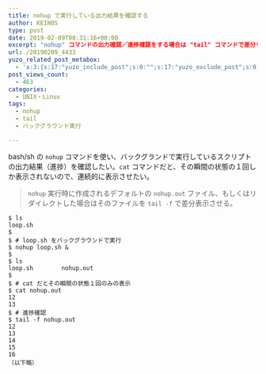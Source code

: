 ```yaml
---
title: nohup で実行している出力結果を確認する
author: KEINOS
type: post
date: 2019-02-09T08:31:16+00:00
excerpt: "nohup" コマンドの出力確認／進捗確認をする場合は "tail" コマンドで差分を表示させます。
url: /20190209_4433
yuzo_related_post_metabox:
  - 'a:3:{s:17:"yuzo_include_post";s:0:"";s:17:"yuzo_exclude_post";s:0:"";s:21:"yuzo_disabled_related";N;}'
post_views_count:
  - 463
categories:
  - UNIX・Linux
tags:
  - nohup
  - tail
  - バックグラウンド実行

---
```

bash/sh の `nohup` コマンドを使い、バックグランドで実行しているスクリプトの出力結果（進捗）を確認したい。`cat` コマンドだと、その瞬間の状態の１回しか表示されないので、連続的に表示させたい。

> `nohup` 実行時に作成されるデフォルトの `nohup.out` ファイル、もしくはリダイレクトした場合はそのファイルを `tail -f` で差分表示させる。 

    $ ls
    loop.sh
    $ 
    $ # loop.sh をバックグラウンドで実行
    $ nohup loop.sh &
    $ 
    $ ls
    loop.sh        nohup.out
    $ 
    $ # cat だとその瞬間の状態１回のみの表示
    $ cat nohup.out
    12
    13
    $ # 進捗確認
    $ tail -f nohup.out
    12
    13
    14
    15
    16
    （以下略）